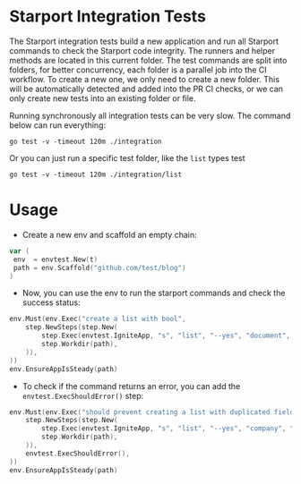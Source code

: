 # Starport Integration Tests

The Starport integration tests build a new application and run all Starport commands to check the Starport code integrity. The runners and helper methods are located in this current folder. The test commands are split into folders, for better concurrency, each folder is a parallel job into the CI workflow. To create a new one, we only need to create a new folder. This will be automatically detected and added into the PR CI checks, or we can only create new tests into an existing folder or file.

Running synchronously all integration tests can be very slow. The command below can run everything:

```shell
go test -v -timeout 120m ./integration
```

Or you can just run a specific test folder, like the `list` types test

```shell
go test -v -timeout 120m ./integration/list
```

# Usage

- Create a new env and scaffold an empty chain:

```go
var (
 env  = envtest.New(t)
 path = env.Scaffold("github.com/test/blog")
)
```

- Now, you can use the env to run the starport commands and check the success status:

```go
env.Must(env.Exec("create a list with bool",
    step.NewSteps(step.New(
        step.Exec(envtest.IgniteApp, "s", "list", "--yes", "document", "signed:bool"),
        step.Workdir(path),
    )),
))
env.EnsureAppIsSteady(path)
```

- To check if the command returns an error, you can add the `envtest.ExecShouldError()` step:

```go
env.Must(env.Exec("should prevent creating a list with duplicated fields",
    step.NewSteps(step.New(
        step.Exec(envtest.IgniteApp, "s", "list", "--yes", "company", "name", "name"),
        step.Workdir(path),
    )),
    envtest.ExecShouldError(),
))
env.EnsureAppIsSteady(path)
```
